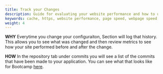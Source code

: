```yaml
---
title: Track your Changes
description: Guide for evaluating your website performance and how to use Section to make improvements.
keywords: cache, https, website performance, page speed, webpage speed, website security, content delivery network, CDN
weight: 4
---
```


**WHY**  Everytime you change your configuraiton, Section will log that history. This allows you to see what was changed and then review metrics to see how your site performed before and after the change.

**HOW** In the repository tab under commits you will see a list of the commits that have been made to your application. You can see what that looks like for Bootcamp [here](https://aperture.section.io/account/1/application/1/repository##repo%2Fcommits%2FProduction).